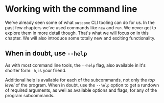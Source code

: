 # Working with the command line

We've already seen some of what `outcome` CLI tooling can do for us. In the past few chapters we've used commands like `new` and `run`. We never got to explore them in more detail though. That's what we will focus on in this chapter. We will also introduce some totally new and exciting functionality.

## When in doubt, use `--help`

As with most command line tools, the `--help` flag, also available in it's shorter form `-h`, is your friend.

Additional help is available for each of the subcommands, not only the *top level* of the program. When in doubt, use the `--help` option to get a rundown of required arguments, as well as available options and flags, for any of the program subcommands.

